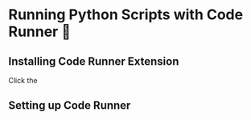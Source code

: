 # Running Python Scripts with Code Runner 🏃

## Installing Code Runner Extension
Click the 

## Setting up Code Runner
